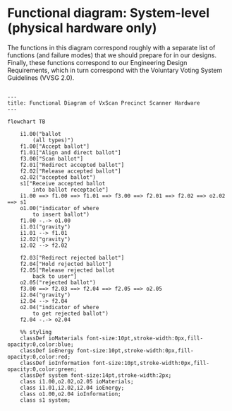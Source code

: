 # Functional diagram: System-level (physical hardware only)

The functions in this diagram correspond roughly with a separate list of functions (and failure modes) that we should prepare for in our designs. Finally, these functions correspond to our Engineering Design Requirements, which in turn correspond with 
the Voluntary Voting System Guidelines (VVSG 2.0).

<!-- Nodes in this Mermaid.js diagram are named according to important functions, inputs, and outputs in this system.
f = function
i = input
o = output 
s = another system outside the scanner
The numbers in the node name correspond with the VotingWorks dFMEA document as of February 2024.
Each block of nodes and connections represent roughly a functional chain for one type of major input and output.
-->

```mermaid

---
title: Functional Diagram of VxScan Precinct Scanner Hardware
---

flowchart TB

    i1.00("ballot 
        (all types)")
    f1.00["Accept ballot"]
    f1.01["Align and direct ballot"]
    f3.00["Scan ballot"]
    f2.01["Redirect accepted ballot"]
    f2.02["Release accepted ballot"]
    o2.02("accepted ballot")
    s1["Receive accepted ballot 
        into ballot receptacle"]
    i1.00 ==> f1.00 ==> f1.01 ==> f3.00 ==> f2.01 ==> f2.02 ==> o2.02 ==> s1
    o1.00("indicator of where
        to insert ballot")
    f1.00 -.-> o1.00
    i1.01("gravity")
    i1.01 --> f1.01
    i2.02("gravity")
    i2.02 --> f2.02

    f2.03["Redirect rejected ballot"]
    f2.04["Hold rejected ballot"]
    f2.05["Release rejected ballot 
        back to user"]
    o2.05("rejected ballot")
    f3.00 ==> f2.03 ==> f2.04 ==> f2.05 ==> o2.05
    i2.04("gravity")
    i2.04 --> f2.04
    o2.04("indicator of where
        to get rejected ballot")
    f2.04 -.-> o2.04

    %% styling
    classDef ioMaterials font-size:10pt,stroke-width:0px,fill-opacity:0,color:blue;
    classDef ioEnergy font-size:10pt,stroke-width:0px,fill-opacity:0,color:red;
    classDef ioInformation font-size:10pt,stroke-width:0px,fill-opacity:0,color:green;    
    classDef system font-size:14pt,stroke-width:2px;
    class i1.00,o2.02,o2.05 ioMaterials;
    class i1.01,i2.02,i2.04 ioEnergy;
    class o1.00,o2.04 ioInformation;
    class s1 system;

```